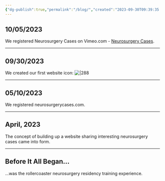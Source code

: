 ```yaml
---
{"dg-publish":true,"permalink":"/blog/","created":"2023-09-30T09:39:35.934-07:00","updated":"2023-10-07T12:25:56.592-07:00"}
---
```


## 10/05/2023
We registered Neurosurgery Cases on Vimeo.com - [Neurosurgery Cases](https://vimeo.com/neurosurgerycases).

---

## 09/30/2023

We created our first website icon:
![|288](https://i.imgur.com/JrGHyGc.jpg)

---

## 05/10/2023

We registered neurosurgerycases.com.

---

## April, 2023

The concept of building up a website sharing interesting neurosurgery cases came into form. 

---

## Before It All Began...

...was the rollercoaster neurosurgery residency training experience.
